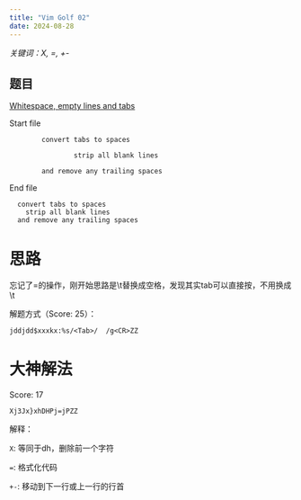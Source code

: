 ```yaml
---
title: "Vim Golf 02"
date: 2024-08-28
---
```


*关键词：X, =, +-*

## 题目

[Whitespace, empty lines and tabs](https://www.vimgolf.com/challenges/4d1a4d82a860b7447200008d)

Start file

```
        convert tabs to spaces

                strip all blank lines 

        and remove any trailing spaces   
```

End file

```
  convert tabs to spaces
    strip all blank lines
  and remove any trailing spaces
```

# 思路

忘记了=的操作，刚开始思路是\t替换成空格，发现其实tab可以直接按，不用换成\t

解题方式（Score: 25）：

```vim
jddjdd$xxxkx:%s/<Tab>/  /g<CR>ZZ
```

# 大神解法

Score: 17

```vim
Xj3Jx}xhDHPj=jPZZ
```

解释：

`X`: 等同于dh，删除前一个字符

`=`: 格式化代码

`+-`: 移动到下一行或上一行的行首
